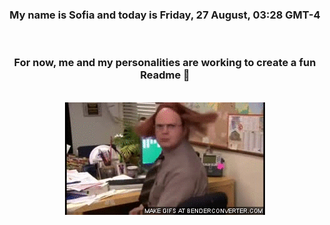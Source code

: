 


<div align="center">
<h3 >My name is Sofia and today is Friday, 27 August, 03:28 GMT-4</h3><br>
<h3 >For now, me and my personalities are working to create a fun Readme 👋
</h3><br>
<img src='img/dwight.gif' alt='working...'/>
</div>
